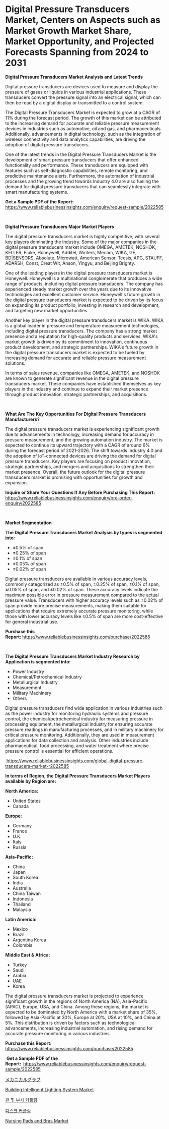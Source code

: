 <p><h1>Digital Pressure Transducers Market, Centers on Aspects such as Market Growth Market Share, Market Opportunity, and Projected Forecasts Spanning from 2024 to 2031</h1></p><p><strong>Digital Pressure Transducers Market Analysis and Latest Trends</strong></p>
<p><p>Digital pressure transducers are devices used to measure and display the pressure of gases or liquids in various industrial applications. These transducers convert the pressure signal into an electrical signal, which can then be read by a digital display or transmitted to a control system.</p><p>The Digital Pressure Transducers Market is expected to grow at a CAGR of 11% during the forecast period. The growth of this market can be attributed to the increasing demand for accurate and reliable pressure measurement devices in industries such as automotive, oil and gas, and pharmaceuticals. Additionally, advancements in digital technology, such as the integration of wireless connectivity and data analytics capabilities, are driving the adoption of digital pressure transducers.</p><p>One of the latest trends in the Digital Pressure Transducers Market is the development of smart pressure transducers that offer enhanced functionality and performance. These transducers are equipped with features such as self-diagnostic capabilities, remote monitoring, and predictive maintenance alerts. Furthermore, the automation of industrial processes and the growing trend towards Industry 4.0 are also fueling the demand for digital pressure transducers that can seamlessly integrate with smart manufacturing systems.</p></p>
<p><strong>Get a Sample PDF of the Report:&nbsp;</strong> <a href="https://www.reliablebusinessinsights.com/enquiry/request-sample/2022585">https://www.reliablebusinessinsights.com/enquiry/request-sample/2022585</a></p>
<p>&nbsp;</p>
<p><strong>Digital Pressure Transducers Major Market Players</strong></p>
<p><p>The digital pressure transducers market is highly competitive, with several key players dominating the industry. Some of the major companies in the digital pressure transducers market include OMEGA, AMETEK, NOSHOK, KELLER, Fluke, Honeywell, Additel, Winters, Meriam, WIKA, GE, BD|SENSORS, Absolute, Microwatt, American Sensor, Tecsis, APG, STAUFF, ADARSH, Const, Creat Wit, Anson, Yingyu, and Beijing Brighty.</p><p>One of the leading players in the digital pressure transducers market is Honeywell. Honeywell is a multinational conglomerate that produces a wide range of products, including digital pressure transducers. The company has experienced steady market growth over the years due to its innovative technologies and excellent customer service. Honeywell's future growth in the digital pressure transducers market is expected to be driven by its focus on expanding its product portfolio, investing in research and development, and targeting new market opportunities.</p><p>Another key player in the digital pressure transducers market is WIKA. WIKA is a global leader in pressure and temperature measurement technologies, including digital pressure transducers. The company has a strong market presence and a reputation for high-quality products and services. WIKA's market growth is driven by its commitment to innovation, continuous product development, and strategic partnerships. WIKA's future growth in the digital pressure transducers market is expected to be fueled by increasing demand for accurate and reliable pressure measurement solutions.</p><p>In terms of sales revenue, companies like OMEGA, AMETEK, and NOSHOK are known to generate significant revenue in the digital pressure transducers market. These companies have established themselves as key players in the industry and continue to expand their market presence through product innovation, strategic partnerships, and acquisitions.</p></p>
<p>&nbsp;</p>
<p><strong>What Are The Key Opportunities For Digital Pressure Transducers Manufacturers?</strong></p>
<p><p>The digital pressure transducers market is experiencing significant growth due to advancements in technology, increasing demand for accuracy in pressure measurement, and the growing automation industry. The market is expected to continue its upward trajectory with a CAGR of around 6% during the forecast period of 2021-2026. The shift towards Industry 4.0 and the adoption of IoT-connected devices are driving the demand for digital pressure transducers. Key players are focusing on product innovation, strategic partnerships, and mergers and acquisitions to strengthen their market presence. Overall, the future outlook for the digital pressure transducers market is promising with opportunities for growth and expansion.</p></p>
<p><strong>Inquire or Share Your Questions If Any Before Purchasing This Report:</strong> <a href="https://www.reliablebusinessinsights.com/enquiry/pre-order-enquiry/2022585">https://www.reliablebusinessinsights.com/enquiry/pre-order-enquiry/2022585</a></p>
<p>&nbsp;</p>
<p><strong>Market Segmentation</strong></p>
<p><strong>The Digital Pressure Transducers Market Analysis by types is segmented into:</strong></p>
<p><ul><li>±0.5% of span</li><li>±0.25% of span</li><li>±0.1% of span</li><li>±0.05% of span</li><li>±0.02% of span</li></ul></p>
<p><p>Digital pressure transducers are available in various accuracy levels, commonly categorized as ±0.5% of span, ±0.25% of span, ±0.1% of span, ±0.05% of span, and ±0.02% of span. These accuracy levels indicate the maximum possible error in pressure measurement compared to the actual pressure value. Transducers with higher accuracy levels such as ±0.02% of span provide more precise measurements, making them suitable for applications that require extremely accurate pressure monitoring, while those with lower accuracy levels like ±0.5% of span are more cost-effective for general industrial use.</p></p>
<p><strong>Purchase this Report:&nbsp;</strong><a href="https://www.reliablebusinessinsights.com/purchase/2022585">https://www.reliablebusinessinsights.com/purchase/2022585</a></p>
<p>&nbsp;</p>
<p><strong>The Digital Pressure Transducers Market Industry Research by Application is segmented into:</strong></p>
<p><ul><li>Power Industry</li><li>Chemical/Petrochemical Industry</li><li>Metallurgical Industry</li><li>Measurement</li><li>Military Machinery</li><li>Others</li></ul></p>
<p><p>Digital pressure transducers find wide application in various industries such as the power industry for monitoring hydraulic systems and pressure control, the chemical/petrochemical industry for measuring pressure in processing equipment, the metallurgical industry for ensuring accurate pressure readings in manufacturing processes, and in military machinery for critical pressure monitoring. Additionally, they are used in measurement applications for data collection and analysis. Other industries include pharmaceutical, food processing, and water treatment where precise pressure control is essential for efficient operations.</p></p>
<p><a href="https://www.reliablebusinessinsights.com/global-digital-pressure-transducers-market-r2022585">&nbsp;https://www.reliablebusinessinsights.com/global-digital-pressure-transducers-market-r2022585</a></p>
<p><strong>In terms of Region, the Digital Pressure Transducers Market Players available by Region are:</strong></p>
<p>
    <p> <strong> North America: </strong>
        <ul>
            <li>United States</li>
            <li>Canada</li>
        </ul>
        </p> 
    <p> <strong> Europe: </strong>
        <ul>
            <li>Germany</li>
            <li>France</li>
            <li>U.K.</li>
            <li>Italy</li>
            <li>Russia</li>
        </ul>
        </p> 
    <p> <strong> Asia-Pacific: </strong>
        <ul>
            <li>China</li>
            <li>Japan</li>
            <li>South Korea</li>
            <li>India</li>
            <li>Australia</li>
            <li>China Taiwan</li>
            <li>Indonesia</li>
            <li>Thailand</li>
            <li>Malaysia</li>
        </ul>
        </p> 
    <p> <strong> Latin America: </strong>
        <ul>
            <li>Mexico</li>
            <li>Brazil</li>
            <li>Argentina Korea</li>
            <li>Colombia</li>
        </ul>
        </p> 
    <p> <strong> Middle East & Africa: </strong>
        <ul>
            <li>Turkey</li>
            <li>Saudi</li>
            <li>Arabia</li>
            <li>UAE</li>
            <li>Korea</li>
        </ul>
    </p>
    </p>
<p><p>The digital pressure transducers market is projected to experience significant growth in the regions of North America (NA), Asia-Pacific (APAC), Europe, USA, and China. Among these regions, the market is expected to be dominated by North America with a market share of 35%, followed by Asia-Pacific at 30%, Europe at 20%, USA at 10%, and China at 5%. This distribution is driven by factors such as technological advancements, increasing industrial automation, and rising demand for accurate pressure monitoring in various industries.</p></p>
<p><strong>Purchase this Report: </strong><a href="https://www.reliablebusinessinsights.com/purchase/2022585">https://www.reliablebusinessinsights.com/purchase/2022585</a></p>
<p>&nbsp;<strong>Get a Sample PDF of the Report:&nbsp;&nbsp;</strong><a href="https://www.reliablebusinessinsights.com/enquiry/request-sample/2022585">https://www.reliablebusinessinsights.com/enquiry/request-sample/2022585</a></p>
<p><strong></strong></p>
<p><p><a href="https://github.com/klon646/Market-Research-Report-List-1/blob/main/9248676147674.md">メカニカルグラブ</a></p><p><a href="https://github.com/kosella/Market-Research-Report-List-4/blob/main/building-intelligent-lighting-system-market.md">Building Intelligent Lighting System Market</a></p><p><a href="https://github.com/hook46569/Market-Research-Report-List-1/blob/main/6295748156885.md">핀 및 부시 커플링</a></p><p><a href="https://github.com/JeromeRtyau89966/Market-Research-Report-List-2/blob/main/1678663156884.md">디스크 커플링</a></p><p><a href="https://github.com/nathandecarvalho/Market-Research-Report-List-4/blob/main/nursing-pads-and-bras-market.md">Nursing Pads and Bras Market</a></p></p>